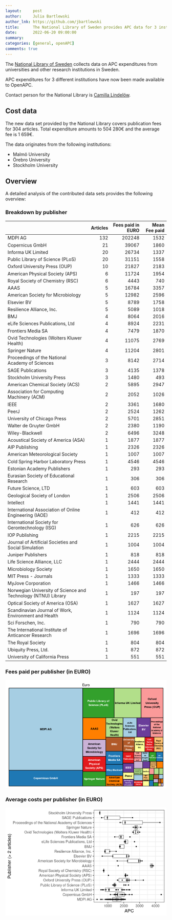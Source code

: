 ```yaml
---
layout:     post
author:     Julia Bartlewski
author_lnk: https://github.com/jbartlewski
title:      The National Library of Sweden provides APC data for 3 institutions
date:       2022-06-20 09:00:00
summary:    
categories: [general, openAPC]
comments: true
---
```




The [National Library of Sweden](https://www.kb.se/in-english.html) collects data on APC expenditures from universities and other research institutions in Sweden. 

APC expenditures for 3 different institutions have now been made available to OpenAPC.

Contact person for the National Library is [Camilla Lindelöw](mailto:Camilla.Lindelow@kb.se).

## Cost data



The new data set provided by the National Library covers publication fees for 304 articles. Total expenditure amounts to 504 280€ and the average fee is 1 659€.

The data originates from the following institutions:

- Malmö University
- Örebro University
- Stockholm University


## Overview

A detailed analysis of the contributed data sets provides the following overview:

### Breakdown by publisher


|                                                              | Articles| Fees paid in EURO| Mean Fee paid|
|:-------------------------------------------------------------|--------:|-----------------:|-------------:|
|MDPI AG                                                       |      132|            202248|          1532|
|Copernicus GmbH                                               |       21|             39067|          1860|
|Informa UK Limited                                            |       20|             26734|          1337|
|Public Library of Science (PLoS)                              |       20|             31151|          1558|
|Oxford University Press (OUP)                                 |       10|             21827|          2183|
|American Physical Society (APS)                               |        6|             11724|          1954|
|Royal Society of Chemistry (RSC)                              |        6|              4443|           740|
|AAAS                                                          |        5|             16784|          3357|
|American Society for Microbiology                             |        5|             12982|          2596|
|Elsevier BV                                                   |        5|              8789|          1758|
|Resilience Alliance, Inc.                                     |        5|              5089|          1018|
|BMJ                                                           |        4|              8064|          2016|
|eLife Sciences Publications, Ltd                              |        4|              8924|          2231|
|Frontiers Media SA                                            |        4|              7479|          1870|
|Ovid Technologies (Wolters Kluwer Health)                     |        4|             11075|          2769|
|Springer Nature                                               |        4|             11204|          2801|
|Proceedings of the National Academy of Sciences               |        3|              8142|          2714|
|SAGE Publications                                             |        3|              4135|          1378|
|Stockholm University Press                                    |        3|              1480|           493|
|American Chemical Society (ACS)                               |        2|              5895|          2947|
|Association for Computing Machinery (ACM)                     |        2|              2052|          1026|
|IEEE                                                          |        2|              3361|          1680|
|PeerJ                                                         |        2|              2524|          1262|
|University of Chicago Press                                   |        2|              5701|          2851|
|Walter de Gruyter GmbH                                        |        2|              2380|          1190|
|Wiley-Blackwell                                               |        2|              6496|          3248|
|Acoustical Society of America (ASA)                           |        1|              1877|          1877|
|AIP Publishing                                                |        1|              2326|          2326|
|American Meteorological Society                               |        1|              1007|          1007|
|Cold Spring Harbor Laboratory Press                           |        1|              4546|          4546|
|Estonian Academy Publishers                                   |        1|               293|           293|
|Eurasian Society of Educational Research                      |        1|               306|           306|
|Future Science, LTD                                           |        1|               603|           603|
|Geological Society of London                                  |        1|              2506|          2506|
|Intellect                                                     |        1|              1441|          1441|
|International Association of Online Engineering (IAOE)        |        1|               412|           412|
|International Society for Gerontechnology (ISG)               |        1|               626|           626|
|IOP Publishing                                                |        1|              2215|          2215|
|Journal of Artificial Societies and Social Simulation         |        1|              1004|          1004|
|Juniper Publishers                                            |        1|               818|           818|
|Life Science Alliance, LLC                                    |        1|              2444|          2444|
|Microbiology Society                                          |        1|              1650|          1650|
|MIT Press - Journals                                          |        1|              1333|          1333|
|MyJove Corporation                                            |        1|              1466|          1466|
|Norwegian University of Science and Technology (NTNU) Library |        1|               197|           197|
|Optical Society of America (OSA)                              |        1|              1627|          1627|
|Scandinavian Journal of Work, Environment and Health          |        1|              1124|          1124|
|Sci Forschen, Inc.                                            |        1|               790|           790|
|The International Institute of Anticancer Research            |        1|              1696|          1696|
|The Royal Society                                             |        1|               804|           804|
|Ubiquity Press, Ltd.                                          |        1|               872|           872|
|University of California Press                                |        1|               551|           551|

### Fees paid per publisher (in EURO)

![plot of chunk tree_natlibswe_2022_06_20_full](/figure/tree_natlibswe_2022_06_20_full-1.png)

###  Average costs per publisher (in EURO)

![plot of chunk box_natlibswe_2022_06_20_publisher_full](/figure/box_natlibswe_2022_06_20_publisher_full-1.png)
